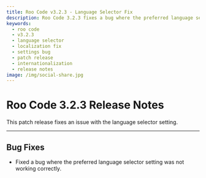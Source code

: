 ```yaml
---
title: Roo Code v3.2.3 - Language Selector Fix
description: Roo Code 3.2.3 fixes a bug where the preferred language selector setting was not working correctly for improved localization support.
keywords:
  - roo code
  - v3.2.3
  - language selector
  - localization fix
  - settings bug
  - patch release
  - internationalization
  - release notes
image: /img/social-share.jpg
---
```


# Roo Code 3.2.3 Release Notes

This patch release fixes an issue with the language selector setting.

---

## Bug Fixes

*   Fixed a bug where the preferred language selector setting was not working correctly.